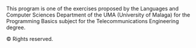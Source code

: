 This program is one of the exercises proposed by the Languages and Computer Sciences Department of the UMA (University of Malaga) for the Programming Basics subject for the 
Telecommunications Engineering degree.

 © Rights reserved.


 
